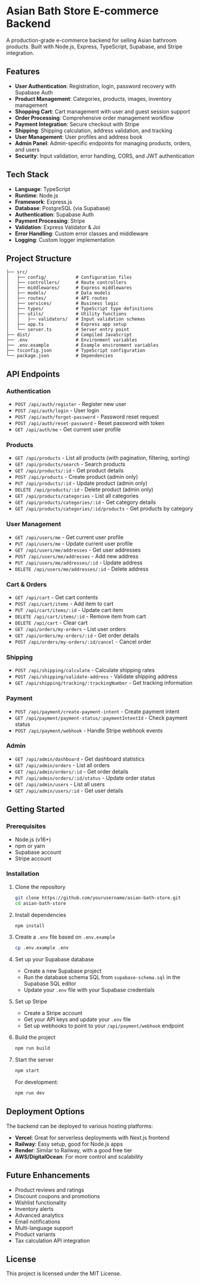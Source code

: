 # Asian Bath Store E-commerce Backend

A production-grade e-commerce backend for selling Asian bathroom products. Built with Node.js, Express, TypeScript, Supabase, and Stripe integration.

## Features

- **User Authentication**: Registration, login, password recovery with Supabase Auth
- **Product Management**: Categories, products, images, inventory management
- **Shopping Cart**: Cart management with user and guest session support
- **Order Processing**: Comprehensive order management workflow
- **Payment Integration**: Secure checkout with Stripe
- **Shipping**: Shipping calculation, address validation, and tracking
- **User Management**: User profiles and address book
- **Admin Panel**: Admin-specific endpoints for managing products, orders, and users
- **Security**: Input validation, error handling, CORS, and JWT authentication

## Tech Stack

- **Language**: TypeScript
- **Runtime**: Node.js
- **Framework**: Express.js
- **Database**: PostgreSQL (via Supabase)
- **Authentication**: Supabase Auth
- **Payment Processing**: Stripe
- **Validation**: Express Validator & Joi
- **Error Handling**: Custom error classes and middleware
- **Logging**: Custom logger implementation

## Project Structure

```
├── src/
│   ├── config/           # Configuration files
│   ├── controllers/      # Route controllers
│   ├── middlewares/      # Express middlewares
│   ├── models/           # Data models
│   ├── routes/           # API routes
│   ├── services/         # Business logic
│   ├── types/            # TypeScript type definitions
│   ├── utils/            # Utility functions
│   │   ├── validators/   # Input validation schemas
│   ├── app.ts            # Express app setup
│   └── server.ts         # Server entry point
├── dist/                 # Compiled JavaScript
├── .env                  # Environment variables
├── .env.example          # Example environment variables
├── tsconfig.json         # TypeScript configuration
└── package.json          # Dependencies
```

## API Endpoints

### Authentication

- `POST /api/auth/register` - Register new user
- `POST /api/auth/login` - User login
- `POST /api/auth/forgot-password` - Password reset request
- `POST /api/auth/reset-password` - Reset password with token
- `GET /api/auth/me` - Get current user profile

### Products

- `GET /api/products` - List all products (with pagination, filtering, sorting)
- `GET /api/products/search` - Search products
- `GET /api/products/:id` - Get product details
- `POST /api/products` - Create product (admin only)
- `PUT /api/products/:id` - Update product (admin only)
- `DELETE /api/products/:id` - Delete product (admin only)
- `GET /api/products/categories` - List all categories
- `GET /api/products/categories/:id` - Get category details
- `GET /api/products/categories/:id/products` - Get products by category

### User Management

- `GET /api/users/me` - Get current user profile
- `PUT /api/users/me` - Update current user profile
- `GET /api/users/me/addresses` - Get user addresses
- `POST /api/users/me/addresses` - Add new address
- `PUT /api/users/me/addresses/:id` - Update address
- `DELETE /api/users/me/addresses/:id` - Delete address

### Cart & Orders

- `GET /api/cart` - Get cart contents
- `POST /api/cart/items` - Add item to cart
- `PUT /api/cart/items/:id` - Update cart item
- `DELETE /api/cart/items/:id` - Remove item from cart
- `DELETE /api/cart` - Clear cart
- `GET /api/orders/my-orders` - List user orders
- `GET /api/orders/my-orders/:id` - Get order details
- `POST /api/orders/my-orders/:id/cancel` - Cancel order

### Shipping

- `POST /api/shipping/calculate` - Calculate shipping rates
- `POST /api/shipping/validate-address` - Validate shipping address
- `GET /api/shipping/tracking/:trackingNumber` - Get tracking information

### Payment

- `POST /api/payment/create-payment-intent` - Create payment intent
- `GET /api/payment/payment-status/:paymentIntentId` - Check payment status
- `POST /api/payment/webhook` - Handle Stripe webhook events

### Admin

- `GET /api/admin/dashboard` - Get dashboard statistics
- `GET /api/admin/orders` - List all orders
- `GET /api/admin/orders/:id` - Get order details
- `PUT /api/admin/orders/:id/status` - Update order status
- `GET /api/admin/users` - List all users
- `GET /api/admin/users/:id` - Get user details

## Getting Started

### Prerequisites

- Node.js (v16+)
- npm or yarn
- Supabase account
- Stripe account

### Installation

1. Clone the repository

   ```bash
   git clone https://github.com/yourusername/asian-bath-store.git
   cd asian-bath-store
   ```

2. Install dependencies

   ```bash
   npm install
   ```

3. Create a `.env` file based on `.env.example`

   ```bash
   cp .env.example .env
   ```

4. Set up your Supabase database

   - Create a new Supabase project
   - Run the database schema SQL from `supabase-schema.sql` in the Supabase SQL editor
   - Update your `.env` file with your Supabase credentials

5. Set up Stripe

   - Create a Stripe account
   - Get your API keys and update your `.env` file
   - Set up webhooks to point to your `/api/payment/webhook` endpoint

6. Build the project

   ```bash
   npm run build
   ```

7. Start the server

   ```bash
   npm start
   ```

   For development:

   ```bash
   npm run dev
   ```

## Deployment Options

The backend can be deployed to various hosting platforms:

- **Vercel**: Great for serverless deployments with Next.js frontend
- **Railway**: Easy setup, good for Node.js apps
- **Render**: Similar to Railway, with a good free tier
- **AWS/DigitalOcean**: For more control and scalability

## Future Enhancements

- Product reviews and ratings
- Discount coupons and promotions
- Wishlist functionality
- Inventory alerts
- Advanced analytics
- Email notifications
- Multi-language support
- Product variants
- Tax calculation API integration

## License

This project is licensed under the MIT License.
